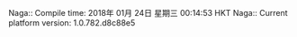 Naga:: Compile time: 2018年 01月 24日 星期三 00:14:53 HKT
Naga:: Current platform version: 1.0.782.d8c88e5
